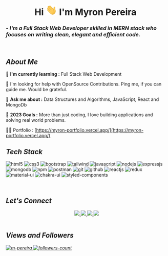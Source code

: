 <!----------------------------------- Heading Section ------------------------------------>
<h1 align="center">
    Hi
    <img src="https://raw.githubusercontent.com/ABSphreak/ABSphreak/master/gifs/Hi.gif" width="35">
    I'm Myron Pereira
    <img 


<!----------------------------------- About Section ------------------------------------>

<h3>
    <i>- I'm a Full Stack Web Developer skilled in MERN stack who focuses on writing clean, elegant and efficient code.</i>
</h3>


<br>
    
    
   <h2><i>About Me</i></h2>

:seedling: **I'm currently learning :** Full Stack Web Development

:handshake: I'm looking for help with OpenSource Contributions. Ping me, if you can guide me. Would be grateful.

:speech_balloon: **Ask me about :** Data Structures and Algorithms, JavaScript, React and MongoDb

:goal_net: **2023 Goals :**  More than just coding, I love building applications and solving real world problems.
    
 👨‍💻  Portfolio : [https://myron-portfolio.vercel.app/](https://myron-portfolio.vercel.app/)
    
    
    
    
 





<!----------------------------------- Tech Stack Section ------------------------------------>

<h2><i>Tech Stack</i></h2>

<p>
    <img src="https://img.shields.io/badge/HTML5-E34F26?style=for-the-badge&logo=html5&logoColor=white" alt="html5" />
    <img src="https://img.shields.io/badge/CSS3-1572B6?style=for-the-badge&logo=css3&logoColor=white" alt="css3" />
    <img src="https://img.shields.io/badge/Bootstrap-563D7C?style=for-the-badge&logo=bootstrap&logoColor=white" alt="bootstrap" />
    <img src="https://img.shields.io/badge/Tailwind_CSS-38B2AC?style=for-the-badge&logo=tailwind-css&logoColor=white" alt="tailwind" />
    <img src="https://img.shields.io/badge/JavaScript-323330?style=for-the-badge&logo=javascript&logoColor=F7DF1E" alt="javascript" />
    <img src="https://img.shields.io/badge/Node.js-339933?style=for-the-badge&logo=nodedotjs&logoColor=white" alt="nodejs" />
    <img src="https://img.shields.io/badge/Express.js-000000?style=for-the-badge&logo=express&logoColor=white" alt="expressjs" />
    <img src="https://img.shields.io/badge/MongoDB-4EA94B?style=for-the-badge&logo=mongodb&logoColor=white" alt="mongodb" />
    <img src="https://img.shields.io/badge/npm-CB3837?style=for-the-badge&logo=npm&logoColor=white" alt="npm" />
    <img src="https://img.shields.io/badge/Postman-FF6C37?style=for-the-badge&logo=Postman&logoColor=white" alt="postman" />
    <img src="https://img.shields.io/badge/Git-f44d27?style=for-the-badge&logo=git&logoColor=white" alt="git" />
    <img src="https://img.shields.io/badge/GitHub-100000?style=for-the-badge&logo=github&logoColor=white" alt="github" />
    <img src="https://img.shields.io/badge/React-20232A?style=for-the-badge&logo=react&logoColor=61DAFB" alt="reactjs" />
    <img src="https://img.shields.io/badge/Redux-593D88?style=for-the-badge&logo=redux&logoColor=white" alt="redux" />
    <img src="https://img.shields.io/badge/Material%20UI-007FFF?style=for-the-badge&logo=mui&logoColor=white" alt="material-ui" />
    <img src="https://img.shields.io/badge/Chakra%20UI-3bc7bd?style=for-the-badge&logo=chakraui&logoColor=white" alt="chakra-ui" />
    <img src="https://img.shields.io/badge/styled--components-DB7093?style=for-the-badge&logo=styled-components&logoColor=white" alt="styled-components" />
</p>
<br>

<!-- ----------------------coding steak--------------------------------- -->
<!--    <p align="center">
    <a href="https://github.com/myronpereira3/github-readme-streak-stats">
        <img title=":fire: Get streak stats for your profile at git.io/streak-stats" alt="Myron Pereira streak" src="https://github-readme-streak-stats.herokuapp.com/?user=myronpereira3&theme=black-ice&hide_border=true&stroke=0000&background=060A0CD0"/>
    </a>
</p> -->

<!--   <p align="center">
   ![](https://github-readme-stats.vercel.app/api?username=myronpereira3&show_icons=true&theme=chartreuse-dark)


![Top Languages](https://github-readme-stats.vercel.app/api/top-langs/?username=myronpereira3&theme=chartreuse-dark)
    </p>
    -->
  
 





<!----------------------------------- Project Section ------------------------------------>

<!-- <h2><i>My top projects</i></h2> -->


<!-- <p align="left">
    <a href="https://github.com/m-sehrawat/Mini-Store" target="blank">
        <img src="https://img.shields.io/static/v1?style=for-the-badge&message=Mini Store&color=1BB91F&logo=tmux&logoColor=FFFFFF&label=" alt="Mini-Store" />
    </a>
    <a href="https://github.com/m-sehrawat/Weather-App" target="blank">
        <img src="https://img.shields.io/static/v1?style=for-the-badge&message=Weather App&color=FD3A5C&logo=hotjar&logoColor=FFFFFF&label=" alt="Weather-App" />
    </a>
    <a href="https://github.com/m-sehrawat/Translation-App" target="blank">
        <img src="https://img.shields.io/static/v1?style=for-the-badge&message=Translation App&color=840010&logo=Signal&logoColor=FFFFFF&label=" alt="Translation-App" />
    </a>
    <a href="https://github.com/m-sehrawat/Facebook-Clone" target="blank">
        <img src="https://img.shields.io/static/v1?style=for-the-badge&message=Facebook&color=1a78f4&logo=facebook&logoColor=FFFFFF&label=" alt="Facebook-Clone" />
    </a>
    <a href="https://github.com/m-sehrawat/Lybrate-Website-Clone-Version-2.0" target="blank">
        <img src="https://img.shields.io/static/v1?style=for-the-badge&message=Lybrate&color=E60012&logo=stadia&logoColor=FFFFFF&label=" alt="Lybrate" />
    </a>
    <a href="https://github.com/m-sehrawat/Adidas-Website-Clone" target="blank">
        <img src="https://img.shields.io/static/v1?style=for-the-badge&message=Adidas&color=000000&logo=Adidas&logoColor=FFFFFF&label=" alt="Adidas-Clone" />
    </a>
</p> -->
<!-- <br> -->



<!----------------------------------- Social Media Links Section ------------------------------------>

<h2><i>Let's Connect</i></h2>

 <div align="center" >

   <a href="https://mail.google.com/mail/u/0/?fs=1&tf=cm&to=myronpereira3@gmail.com">
    <img src="https://img.shields.io/badge/Gmail-D14836?style=for-the-badge&logo=gmail&logoColor=white" />

<a href="https://www.instagram.com/_myr0n_/?hl=en">
    <img src="https://img.shields.io/badge/Instagram-E4405F?style=for-the-badge&logo=instagram&logoColor=white" />
</a>

<a href="https://www.linkedin.com/in/myronpereira3/">
    <img src="https://img.shields.io/badge/linkedin-%230077B5.svg?&style=for-the-badge&logo=linkedin&logoColor=white" />
</a>


<a href="https://www.facebook.com/myronpereira57/">
    <img src="https://img.shields.io/badge/Facebook-1877F2?style=for-the-badge&logo=facebook&logoColor=white" />
</a>


</div>

<br/>


<!----------------------------------- Profile View Section ------------------------------------>
<h2><i> Views and Followers<i></h2>

<p align="left">
    <a href="https://github.com/myronpereira3">
        <img src="https://komarev.com/ghpvc/?username=myronpereira3&label=Profile%20views&color=0e75b6&style=flat" alt="m-pereira" />
    </a>
    <a href="https://github.com/myronpereira3?tab=followers">
        <img src="https://img.shields.io/github/followers/myronpereira3?label=Followers&style=social" alt="followers-count">
    </a>
</p>
<br> 

     







